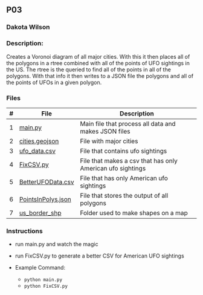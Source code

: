 ## P03
### Dakota Wilson
### Description:

Creates a Voronoi diagram of all major cities. With this it then places all of the polygons in a rtree combined with all of the points of UFO sightings in the US. The rtree is the queried to find all of the points in all of the polygons. With that info it then writes to a JSON file the polygons and all of the points of UFOs in a given polygon.

### Files

|   #   | File                                                                                                                                | Description                                                 |
| :---: | ----------------------------------------------------------------------------------------------------------------------------------- | ----------------------------------------------------------- |
|   1   | [main.py](https://github.com/DakTheProgrammer/4553-Spatial-DS/blob/main/Assignments/P03/main.py)                                    | Main file that process all data and makes JSON files        |
|   2   | [cities.geojson](https://github.com/DakTheProgrammer/4553-Spatial-DS/blob/main/Assignments/P03/cities.geojson)                      | File with major cities                                      |
|   3   | [ufo_data.csv](https://github.com/DakTheProgrammer/4553-Spatial-DS/blob/main/Assignments/P03/ufo_data.csv)                          | File that contains ufo sightings                            |
|   4   | [FixCSV.py](https://github.com/DakTheProgrammer/4553-Spatial-DS/blob/main/Assignments/P03/FixCSV.py)                                | File that makes a csv that has only American ufo sightings  |
|   5   | [BetterUFOData.csv](https://github.com/DakTheProgrammer/4553-Spatial-DS/blob/main/Assignments/P03/BetterUFOData.csv)                | File that has only American ufo sightings                   |
|   6   | [PointsInPolys.json](https://github.com/DakTheProgrammer/4553-Spatial-DS/blob/main/Assignments/P03/PointsInPolys.json)              | File that stores the output of all polygons                 |
|   7   | [us_border_shp](https://github.com/DakTheProgrammer/4553-Spatial-DS/blob/main/Assignments/P03/us_border_shp)                        | Folder used to make shapes on a map                         |


### Instructions

- run main.py and watch the magic
- run FixCSV.py to generate a better CSV for American UFO sightings

- Example Command:
    - `python main.py`
    - `python FixCSV.py`